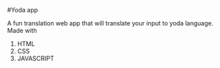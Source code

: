 #Yoda app 

A fun translation web app that will translate your input to yoda language. Made with

1. HTML
2. CSS
3. JAVASCRIPT



